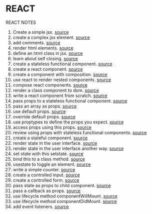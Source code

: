 # REACT
REACT NOTES

1. Create a simple jsx. [source]()
2. create a complex jsx element. [source]()
3. add comments. [source]() 
4. render html elements. [source]()
5. define an html class in jsx. [source]()
6. learn about self closing. [source]()
7. create a stateless functional component. [source]()
8. create a react component. [source]()
9. create a component with composition. [source]()
10. use react to render nested components. [source]()
11. compose react components. [source]()
12. render a class component to dom. [source]()
13. write a react component from scratch. [source]()
14. pass props to a stateless functional component. [source]()
15. pass an array as props. [source]()
16. use default props. [source]()
17. override default props. [source]()
18. use proptypes to define the props you expect. [source]()
19. access props using this props. [source]()
20. review using props with stateless functional components. [source]()
21. create a stateful component. [source]()
22. render state in the user interface. [source]()
23. render state in the user interface another way. [source]()
24. set state with this setstate. [source]()
25. bind this to a class method. [source]()
26. usestate to toggle an element. [source]()
27. write a simple counter. [source]()
28. create a controlled input. [source]()
29. create a controlled form. [source]()
30. pass state as props to child component. [source]()
31. pass a callback as props. [source]()
32. use lifecycle method componentWillMount. [source]()
33. use lifecycle method componentDidMount. [source]()
34. add event listeners. [source]()


